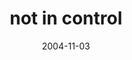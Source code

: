 ---
layout: base.njk
title : 'not in control' 
view_title : 'not in control' 
year : '2004' 
date : '2004-11-03' 
img_file : '/drawing/notincontrol.png' 
html_file : 'notincontrol' 
next_html : 'nochanceleft.html' 
year_order : '218' 
permalink : "title/{{html_file}}.html"
---